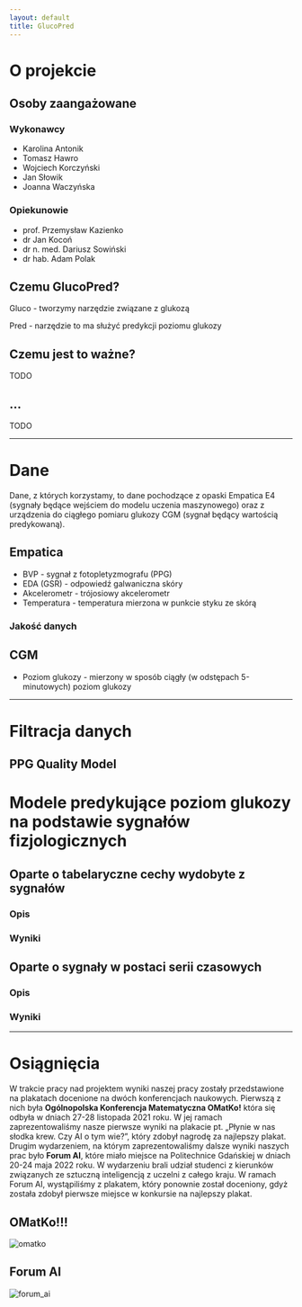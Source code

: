 ```yaml
---
layout: default
title: GlucoPred
---
```


# O projekcie

## Osoby zaangażowane

### Wykonawcy

* Karolina Antonik
* Tomasz Hawro
* Wojciech Korczyński
* Jan Słowik
* Joanna Waczyńska

### Opiekunowie

* prof. Przemysław Kazienko
* dr Jan Kocoń
* dr n. med. Dariusz Sowiński
* dr hab. Adam Polak

## Czemu GlucoPred?

Gluco - tworzymy narzędzie związane z glukozą

Pred - narzędzie to ma służyć predykcji poziomu glukozy

## Czemu jest to ważne?

TODO

## ...

TODO

---
# Dane
Dane, z których korzystamy, to dane pochodzące z opaski Empatica E4 (sygnały będące wejściem do modelu uczenia maszynowego) oraz z urządzenia do ciągłego pomiaru glukozy CGM (sygnał będący wartością predykowaną).

## Empatica

* BVP - sygnał z fotopletyzmografu (PPG)
* EDA (GSR) - odpowiedź galwaniczna skóry
* Akcelerometr - trójosiowy akcelerometr
* Temperatura - temperatura mierzona w punkcie styku ze skórą

### Jakość danych

## CGM

* Poziom glukozy - mierzony w sposób ciągły (w odstępach 5-minutowych) poziom glukozy


---

# Filtracja danych

## PPG Quality Model


# Modele predykujące poziom glukozy na podstawie sygnałów fizjologicznych

## Oparte o tabelaryczne cechy wydobyte z sygnałów

### Opis

### Wyniki


## Oparte o sygnały w postaci serii czasowych

### Opis

### Wyniki


---
# Osiągnięcia
W trakcie pracy nad projektem wyniki naszej pracy zostały przedstawione na plakatach docenione na dwóch konferencjach naukowych.
Pierwszą z nich była **Ogólnopolska Konferencja Matematyczna OMatKo!** która się odbyła w dniach 27-28 listopada 2021 roku. 
W jej ramach zaprezentowaliśmy nasze pierwsze wyniki na plakacie pt. „Płynie w nas słodka krew. Czy AI o tym wie?”, który zdobył nagrodę za najlepszy plakat.
Drugim wydarzeniem, na którym zaprezentowaliśmy dalsze wyniki naszych prac było **Forum AI**, które miało miejsce na Politechnice Gdańskiej w dniach 20-24 maja 2022 roku. 
W wydarzeniu brali udział studenci z kierunków związanych ze sztuczną inteligencją z uczelni z całego kraju. 
W ramach Forum AI, wystąpiliśmy z plakatem, który ponownie został doceniony, gdyż została zdobył pierwsze miejsce w konkursie na najlepszy plakat.
## OMatKo!!!
![omatko](https://user-images.githubusercontent.com/50373360/176014061-b4456bb2-8f11-4c93-a0f6-c4e2e519f971.png)


## Forum AI
![forum_ai](https://user-images.githubusercontent.com/50373360/176014526-a6028867-cc56-42b8-9ba9-a1a65e49a019.png)

